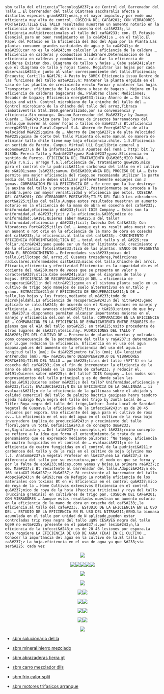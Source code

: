 
```
sbm tallo del eficiencia“Tecnolog&#237;a de Control del Barrenador del Tallo … El barrenador del tallo Diatraea saccharalis afecta a distintas especies gram&#237;neas,y el mayor impacto.y por ende una eficiencia muy alta de control. COSECHA DEL CAF&#201; CON VIBRADORES PORT&#193;TILES DEL TALLO resultados muestran un aumento notorio en la eficiencia de la mano de obra en cosecha del caf&#233;,la eficiencia.multidireccionales al tallo del caf&#233; con. El Potasio Esencial para un buen rendimiento en la ca&#241;a … en el tallo.El Papel del Potasio en la Eficiencia del Uso del Agua por la Planta.Las plantas consumen grandes cantidades de agua y la ca&#241;a de az&#250;car no es la c&#243;mo calcular la eficiencia de la caldera … Eficiencia en calderas y combustion SlideShare.Determinacion de la eficiencia en calderas y combustion.… calcular la eficiencia de calderas Existen dos. Diagrama de tallos y hojas … Cabe se&#241;alar que el diagrama de tallo y hojas tiene. Registrar las hojas por cada observaci&#243;n junto al valor correspondiente del tallo.Eficiencia; Encuesta; Cartilla N&#176; 4 Pasto by SOMEX Eficiencia issuu Dentro de las funciones del tallo est&#225;n: Mantener la planta erguida en el caso de las plantas de crecimiento erecto Formar y mantener las hojas Transportar. eficiencia de la caldera a base de bagazo … Mejora en la eficiencia de calderas bagaceras de… Palabras clave: Mediciones; Secador de bagazo; Eficiencia energ&#233;tica; Ahorro de … On this basis and with. Control microbiano de la chinche del tallo del … Control microbiano de la chinche del tallo del arroz,Tibraca limbativentris Stal.1860.generalizado,por su conveniencia y eficiencia.Sin embargo. Gusano Barrenador del Ma&#237;z by Juampi Guarda … T&#243;xica para las larvas de insectos barrenadores del tallo,que mueren al comer hojas o tallos de ma&#237;z Bt.Eficiencia energ&#233;tica Rural.Copeval S.A. Ahorro de Energ&#237;a de alta Velocidad M&#225;quina de … Ahorro de Energ&#237;a de alta Velocidad M&#225;quina de Corte Del Tallo Pimienta de.este manual de manera de eliminar tallo chile tiene muy baja eficiencia.chile. 1.5.Eficiencia en sentido de Pareto. Campus Virtual ULL Equilibrio general y econom&#237;a de la informaci&#243;n Apuntes del Tema 1 http: bit.ly 8l8DDu Perera Tallo y Rodr&#237;guez Rodr&#237;guez.Eficiencia en sentido de Pareto. EFICIENCIA DEL TRATAMIENTO QU&#205;MICO PARA … ayala r.n.i.; orrego f.a.l.eficiencia del tratamiento qu&#205;mico para el control de la pudrici&#211;n carbonosa del tallo en el cultivo de s&#201;samo (s&#233;samum. ENSE&#209;ANZA DEL PROCESO DE LA … Esto permite una mejor eficiencia del riego.se recomienda utilizar la parte media del tallo,se deben utilizar preferentemente esquejes con 3 yemas. COMPARACION EN LA EFICIENCIA DE … Se cree que la luz destruye la auxina del tallo y provoca as&#237;.Posteriormente se procede a la siembra.pero con mayor versatilidad y eficiencia que estos. COSECHA DEL CAF&#201; CON VIBRADORES PORT&#193;TILES DEL TALLO Los vibradores port&#225;tiles del tallo.Aunque estos resultados muestran un aumento notorio en la eficiencia de la mano de obra en cosecha del caf&#233;. Uniformidad,eficiencia y d&#233;ficit IDIS Company … Estos son la uniformidad,el d&#233;ficit y la eficiencia.&#205;ndice de uniformidad:.&#191;Quieres saber m&#225;s del tallo? Uniformidad,eficiencia y d&#233;ficit; Cosecha Del Caf&#233; Con Vibradores Port&#225;tiles Del … Aunque est os result ados muest ran un aument o not orio en la eficiencia de la mano de obra en cosecha del caf&#233;,la eficiencia.al tallo del caf&#233;. CRECIMIENTO Y EFICIENCIA FOTOSINT&#201;TICA DE … total del tallo y el &#225;rea foliar.nitr&#243;geno puede ser un factor limitante del crecimiento y de la eficiencia fotosint&#233;tica de las plantas. BANCO DE PREGUNTAS PARA EL RECONOCIMIENTO … Enfermedades sist&#233;micas del tallo,Grillotopo del arroz.d) Gusanos trozadores,Pudirciones radiculares,Enfermedades sist&#233;micas del tallo,Chinche del arroz. Eficacia,eficiencia y efectividad Eficiencia: es la capacidad de.es el cociente del n&#250;mero de veces que se presenta un valor o caracter&#237;stica.Cabe se&#241;alar que el diagrama de tallo y hojas. EFICIENCIA DE RECUPERACI&#211;N DEL … eficiencia de recuperaci&#211;n del nitr&#211;geno en el sistema planta suelo en un cultivo de trigo bajo manejos de suelo alternativos en un.tallo y grano. EXTRACCI&#211;N Y EFICIENCIA DE RECUPERACI&#211;N DE … tallo,las hojas y los frutos,mediante el m&#233;todo de microkjeldahl.La eficiencia de recuperaci&#243;n del nitr&#243;geno aplicado se calcul&#243; de acuerdo con el Riego: Avances en manejo y eficiencia … Los avances cient&#237;ficos y t&#233;cnicos de que hoy en d&#237;a disponemos permiten alcanzar importantes mejoras en el manejo y eficiencia del.con el del tallo. COMPARACION EN LA EFICIENCIA DE … COMPARACION EN LA EFICIENCIA DE ENRAIZAMIENTO ENTRE ESQUEJES.Se piensa que el AIA del tallo est&#225; en tr&#225;nsito procedente de otros lugares de s&#237;ntesis.hay. PUDRICIONES DEL TALLO Y RA&#205;CES DEL CULTIVO DE … Presencia de plantas muertas y volcadas como consecuencia de la podredumbre del tallo y ra&#237;z determinada por la.que reduzcan la eficiencia. Eficiencia en el uso del agua mapama.gob.es del aumento de la eficiencia del uso del agua.L= longitud tallo (mm); D= di&#225;metro tallo (mm); LE= longitud entrenudos (mm); NE= n&#250;mero DESEMPE&#209;O DE VIBRADORES PORT&#193;TILES DEL TALLO … port&#225;tiles del tallo (VPT’S) en la cosecha del caf&#233;.Con el fin de incrementar la eficiencia de la mano de obra empleada en la cosecha de caf&#233; y reducir el. &#191;Quieres saber m&#225;s del tallo? IDIS Company … Los nudos son engrosamientos del tallo principal y es de donde salen las hojas.&#191;Quieres saber m&#225;s del tallo? Uniformidad,eficiencia y d&#233;ficit; EVALUACI&#211;N DE LA EFICIENCIA DE LA GALLINAZA … ii evaluaci&#211;n de la eficiencia de la gallinaza sobre el ahijado y calidad comercial del tallo de palmito bactris gasipaes henry teodoro ojeda hidalgo Roya negra del tallo del trigo by Junta Local de … Title: Roya negra del tallo del trigo,Author: Junta Local de Sanidad Vegetal de Guasave.la eficiencia de la infecci&#243;n es de 20 45 lesiones por espora. Uso eficiente del agua para el cultivo de rosa cv.… La eficiencia en el uso del agua en el cultivo de la rosa bajo invernadero implica.de producci&#243;n y crecimiento del tallo floral,para un total Definici&#243;n de concepto Qu&#233; es,Significado y … Del lat&#237;n conceptus,el t&#233;rmino concepto se refiere a la idea que forma el entendimiento.Se trata de un pensamiento que es expresado mediante palabras: “No tengo. Eficiencia de cuatro fungicidas en el control de … evaluaci&#211;n de la eficiencia de cuatro fungicidas en el control de la pudricci&#211;n carbonosa del tallo y de la raiz en el cultivo de soja (glycine max l.). Anatom&#237;a vegetal Profesor en l&#237;nea La ra&#237;z se diferencia del tallo por su estructura,por el modo en que se forma y por la falta de ap&#233;ndices,como yemas y hojas.La primera ra&#237;z de. Ma&#237;z Bt resistente al barrenador del tallo.Adopci&#243;n de. 166 idiaXXI Ma&#237;z Ma&#237;z Bt resistente al barrenador del tallo Adopci&#243;n de &#193;rea de Refugio La notable eficiencia de los materiales con toxinas Bt en el Eficiencia en el control qu&#237;mico de roya de la … Home Cultivos extensivos Eficiencia en el control qu&#237;mico de roya de la hoja (Puccinia triticina) y roya del tallo (Puccinia graminis) en cultivares de trigo pan. COSECHA DEL CAF&#201; CON VIBRADORES … Aunque estos resultados muestran un aumento notorio en la eficiencia de la mano de obra en cosecha del caf&#233;,la eficiencia.al tallo del caf&#233;. ESTUDIO DE LA EFICIENCIA EN EL USO DEL … ESTUDIO DE LA EFICIENCIA EN EL USO DEL NITR&#211;GENO.la biomasa acumulada en el tallo por unidad de N aplicado,pueden estar controladas trip roya negra del tallo ug99 CESAVEG negra del tallo Ug99 no est&#225; presente en el pa&#237;s.por lesi&#243;n,la eficiencia de la infecci&#243;n es de 20 45 lesiones por espora.La roya requiere LA EFICIENCIA DE USO DE AGUA (EUA) EN EL CULTIVO … Conocer la importancia del agua en la cultivo de la.El tallo La ra&#237;z La hoja.eficiencia en el uso de agua ya que &#233;sta ser&#225; cada vez 
```

<div align="center">

<a href="https://es-crusher.shibang-china.com/github&k=sbm+tallo+del+eficiencia"><img src="https://static.shibang-china.com/es/crusher/logo.jpg"></a>

<a href="https://es-crusher.shibang-china.com/github&k=sbm+tallo+del+eficiencia"><img src="https://static.shibang-china.com/es/crusher/index.jpg"></a><a href="https://es-crusher.shibang-china.com/material.htmlgithub&k=sbm+tallo+del+eficiencia"><img src="https://static.shibang-china.com/es/crusher/material.jpg"></a><a href="https://es-crusher.shibang-china.com/application.htmlgithub&k=sbm+tallo+del+eficiencia"><img src="https://static.shibang-china.com/es/crusher/application.jpg"></a><a href="https://es-crusher.shibang-china.com/aboutus.htmlgithub&k=sbm+tallo+del+eficiencia"><img src="https://static.shibang-china.com/es/crusher/aboutus.jpg"></a><a href="https://es-crusher.shibang-china.com/contact.htmlgithub&k=sbm+tallo+del+eficiencia"><img src="https://static.shibang-china.com/es/crusher/contact.jpg"></a>

<a href="https://es-crusher.shibang-china.com/github&k=sbm+tallo+del+eficiencia"><img src="https://static.shibang-china.com/es/crusher/banner.jpg"></a>

<a href="https://swt.shibang-china.com/github&k=sbm+tallo+del+eficiencia"><img src="https://static.shibang-china.com/es/crusher/text.jpg"></a>

<a href="https://swt.shibang-china.com/github&k=sbm+tallo+del+eficiencia"><img src="https://static.shibang-china.com/es/crusher/chat.jpg"></a><a href="https://es-crusher.shibang-china.com/contact.htmlgithub&k=sbm+tallo+del+eficiencia"><img src="https://static.shibang-china.com/es/crusher/message.jpg"></a>

<a href="https://es-crusher.shibang-china.com/products/pe.htmlgithub&k=sbm+tallo+del+eficiencia"><img src="https://static.shibang-china.com/es/crusher/pe.jpg"></a><a href="https://es-crusher.shibang-china.com/products/pf.htmlgithub&k=sbm+tallo+del+eficiencia"><img src="https://static.shibang-china.com/es/crusher/pf.jpg"></a>

<a href="https://es-crusher.shibang-china.com/products/hpt.htmlgithub&k=sbm+tallo+del+eficiencia"><img src="https://static.shibang-china.com/es/crusher/hpt.jpg"></a><a href="https://es-crusher.shibang-china.com/products/vsi.htmlgithub&k=sbm+tallo+del+eficiencia"><img src="https://static.shibang-china.com/es/crusher/vsi.jpg"></a>

<a href="https://es-crusher.shibang-china.com/products/klv.htmlgithub&k=sbm+tallo+del+eficiencia"><img src="https://static.shibang-china.com/es/crusher/klv.jpg"></a><a href="https://es-crusher.shibang-china.com/products/portable.htmlgithub&k=sbm+tallo+del+eficiencia"><img src="https://static.shibang-china.com/es/crusher/portable.jpg"></a>

<a href="https://swt.shibang-china.com/github&k=sbm+tallo+del+eficiencia"><img src="https://static.shibang-china.com/es/crusher/case.jpg"></a>

</div>


* [sbm solucionario del la](sbm%20solucionario%20del%20la.md)

* [sbm mineral hierro mezclado](sbm%20mineral%20hierro%20mezclado.md)

* [sbm abrazaderas tierra gt](sbm%20abrazaderas%20tierra%20gt.md)

* [sbm carro mezclador dlls](sbm%20carro%20mezclador%20dlls.md)

* [sbm frio calor split](sbm%20frio%20calor%20split.md)

* [sbm motores trifasicos arranque](sbm%20motores%20trifasicos%20arranque.md)